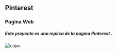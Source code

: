 ##  Pinterest
### Pagina Web
##### Este proyecto es una replica de la pagina Pinterest .
![cajas](/assets/docs/image/picture.jpg)

